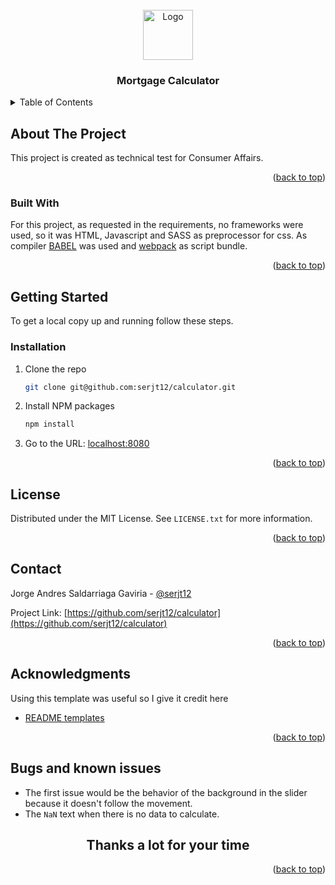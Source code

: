 <div id="top"></div>

<!-- PROJECT LOGO -->
<br />
<div align="center">
  <img src="./assets/favicon.ico" alt="Logo" width="80" height="80">

  <h3 align="center">Mortgage Calculator</h3>
</div>



<!-- TABLE OF CONTENTS -->
<details>
  <summary>Table of Contents</summary>
  <ol>
    <li>
      <a href="#about-the-project">About The Project</a>
      <ul>
        <li><a href="#built-with">Built With</a></li>
      </ul>
    </li>
    <li>
      <a href="#getting-started">Getting Started</a>
      <ul>
        <li><a href="#installation">Installation</a></li>
      </ul>
    </li>
    <li><a href="#license">License</a></li>
    <li><a href="#contact">Contact</a></li>
    <li><a href="#acknowledgments">Acknowledgments</a></li>
    <li><a href="#bugs-and-known-issues">Bugs and known issues</a></li>
  </ol>
</details>



<!-- ABOUT THE PROJECT -->
## About The Project

This project is created as technical test for Consumer Affairs.

<p align="right">(<a href="#top">back to top</a>)</p>



### Built With

For this project, as requested in the requirements, no frameworks were used, so it was HTML, Javascript and SASS as preprocessor for css.
As compiler [BABEL](https://babeljs.io/) was used and [webpack](https://webpack.js.org/) as script bundle.


<p align="right">(<a href="#top">back to top</a>)</p>



<!-- GETTING STARTED -->
## Getting Started

To get a local copy up and running follow these steps.

### Installation

1. Clone the repo
   ```sh
   git clone git@github.com:serjt12/calculator.git
   ```
2. Install NPM packages
   ```sh
   npm install
   ```
4. Go to the URL:
   [localhost:8080](http://localhost:8080)

<p align="right">(<a href="#top">back to top</a>)</p>

<!-- LICENSE -->
## License

Distributed under the MIT License. See `LICENSE.txt` for more information.

<p align="right">(<a href="#top">back to top</a>)</p>



<!-- CONTACT -->
## Contact

Jorge Andres Saldarriaga Gaviria - [@serjt12](https://twitter.com/serjt12)

Project Link: [https://github.com/serjt12/calculator](https://github.com/serjt12/calculator)

<p align="right">(<a href="#top">back to top</a>)</p>



<!-- ACKNOWLEDGMENTS -->
## Acknowledgments

Using this template was useful so I give it credit here

* [README templates](https://github.com/othneildrew/Best-README-Template)


<p align="right">(<a href="#top">back to top</a>)</p>

<!-- BUGS AND KNOWN ISSUES -->
## Bugs and known issues

* The first issue would be the behavior of the background in the slider because it doesn't follow the movement.
* The `NaN` text when there is no data to calculate.

<h2 align="center">Thanks a lot for your time</h2>

<p align="right">(<a href="#top">back to top</a>)</p>
